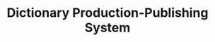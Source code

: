 ---
word: "true"

title: "Dictionary Production-Publishing System"

categories: ['']

tags: ['Dictionary', 'english', 'english', 'System']

arwords: 'نظام صناعة المعجم'

arexps: []

enwords: ['Dictionary Production-Publishing System']

enexps: []

arlexicons: 'ن'

enlexicons: 'D'

authors: ['Ruqayya Roshdy']

translators: ['']

citations: 'مقدمة في حوسبة اللغة العربية'

sources: 'مركز الملك عبدالله بن عبدالعزيز الدولي لخدمة اللغة العربية'

slug: ""
---
